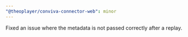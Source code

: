 ```yaml
---
"@theoplayer/conviva-connector-web": minor
---
```


Fixed an issue where the metadata is not passed correctly after a replay.
